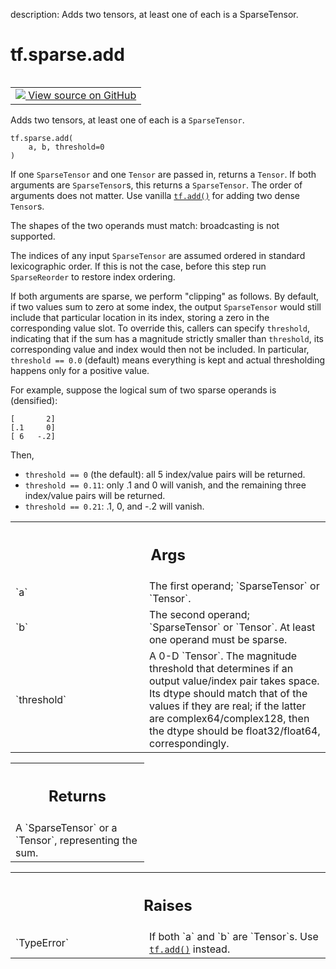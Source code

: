 description: Adds two tensors, at least one of each is a SparseTensor.

<div itemscope itemtype="http://developers.google.com/ReferenceObject">
<meta itemprop="name" content="tf.sparse.add" />
<meta itemprop="path" content="Stable" />
</div>

# tf.sparse.add

<!-- Insert buttons and diff -->

<table class="tfo-notebook-buttons tfo-api nocontent" align="left">
<td>
  <a target="_blank" href="https://github.com/tensorflow/tensorflow/blob/r2.2/tensorflow/python/ops/sparse_ops.py#L437-L518">
    <img src="https://www.tensorflow.org/images/GitHub-Mark-32px.png" />
    View source on GitHub
  </a>
</td>
</table>



Adds two tensors, at least one of each is a `SparseTensor`.

<pre class="devsite-click-to-copy prettyprint lang-py tfo-signature-link">
<code>tf.sparse.add(
    a, b, threshold=0
)
</code></pre>



<!-- Placeholder for "Used in" -->

If one `SparseTensor` and one `Tensor` are passed in, returns a `Tensor`.  If
both arguments are `SparseTensor`s, this returns a `SparseTensor`.  The order
of arguments does not matter.  Use vanilla <a href="../../tf/math/add.md"><code>tf.add()</code></a> for adding two dense
`Tensor`s.

The shapes of the two operands must match: broadcasting is not supported.

The indices of any input `SparseTensor` are assumed ordered in standard
lexicographic order.  If this is not the case, before this step run
`SparseReorder` to restore index ordering.

If both arguments are sparse, we perform "clipping" as follows.  By default,
if two values sum to zero at some index, the output `SparseTensor` would still
include that particular location in its index, storing a zero in the
corresponding value slot.  To override this, callers can specify `threshold`,
indicating that if the sum has a magnitude strictly smaller than `threshold`,
its corresponding value and index would then not be included.  In particular,
`threshold == 0.0` (default) means everything is kept and actual thresholding
happens only for a positive value.

For example, suppose the logical sum of two sparse operands is (densified):

    [       2]
    [.1     0]
    [ 6   -.2]

Then,

* `threshold == 0` (the default): all 5 index/value pairs will be
    returned.
* `threshold == 0.11`: only .1 and 0 will vanish, and the remaining three
    index/value pairs will be returned.
* `threshold == 0.21`: .1, 0, and -.2 will vanish.

<!-- Tabular view -->
 <table class="responsive fixed orange">
<colgroup><col width="214px"><col></colgroup>
<tr><th colspan="2"><h2 class="add-link">Args</h2></th></tr>

<tr>
<td>
`a`
</td>
<td>
The first operand; `SparseTensor` or `Tensor`.
</td>
</tr><tr>
<td>
`b`
</td>
<td>
The second operand; `SparseTensor` or `Tensor`. At least one operand
must be sparse.
</td>
</tr><tr>
<td>
`threshold`
</td>
<td>
A 0-D `Tensor`. The magnitude threshold that determines if an
output value/index pair takes space. Its dtype should match that of the
values if they are real; if the latter are complex64/complex128, then the
dtype should be float32/float64, correspondingly.
</td>
</tr>
</table>



<!-- Tabular view -->
 <table class="responsive fixed orange">
<colgroup><col width="214px"><col></colgroup>
<tr><th colspan="2"><h2 class="add-link">Returns</h2></th></tr>
<tr class="alt">
<td colspan="2">
A `SparseTensor` or a `Tensor`, representing the sum.
</td>
</tr>

</table>



<!-- Tabular view -->
 <table class="responsive fixed orange">
<colgroup><col width="214px"><col></colgroup>
<tr><th colspan="2"><h2 class="add-link">Raises</h2></th></tr>

<tr>
<td>
`TypeError`
</td>
<td>
If both `a` and `b` are `Tensor`s.  Use <a href="../../tf/math/add.md"><code>tf.add()</code></a> instead.
</td>
</tr>
</table>

